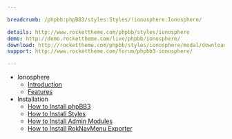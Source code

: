 ```yaml
---

breadcrumb: /phpbb:phpBB3/styles:Styles/!ionosphere:Ionosphere/

details: http://www.rockettheme.com/phpbb/styles/ionosphere
demo: http://demo.rockettheme.com/live/phpbb/ionosphere/
download: http://rockettheme.com/phpbb/styles/ionosphere/modal/downloads
support: http://www.rockettheme.com/forum/phpbb3-ionosphere/

---
```


* Ionosphere
	* [Introduction](INDEX.md#introduction)
	* [Features](INDEX.md#features)
* Installation
	* [How to Install phpBB3](../../start/install.md)
	* [How to Install Styles](../../start/styles.md)
	* [How to Install Admin Modules](../../start/styles.md#installing-administrative-modules)
	* [How to Install RokNavMenu Exporter](../../modules/roknavmenu.md)